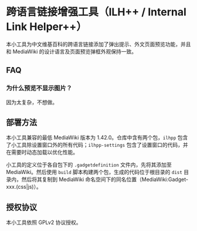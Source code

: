 # 跨语言链接增强工具（ILH++ / Internal Link Helper++）

本小工具为中文维基百科的跨语言链接添加了弹出提示、外文页面预览功能，并且和 MediaWiki 的设计语言及页面预览弹框外观保持一致。

## FAQ
### 为什么预览不显示图片？
因为太复杂，不想做。

## 部署方法
本小工具兼容的最低 MediaWiki 版本为 1.42.0。仓库中含有两个包，`ilhpp` 包含了小工具除设置窗口外的所有代码；`ilhpp-settings` 包含了设置窗口的代码，并在需要时动态加载以优化性能。

小工具的定义位于各自包下的 `.gadgetdefinition` 文件内，先将其添加至 MediaWiki。然后使用 `build` 脚本构建两个包，生成的代码位于根目录的 `dist` 目录内，然后将其复制到 MediaWiki 命名空间下的同名位置（MediaWiki:Gadget-xxx.(css|js)）。

## 授权协议
本小工具依照 GPLv2 协议授权。

